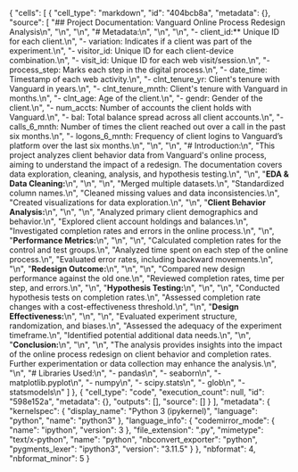 {
 "cells": [
  {
   "cell_type": "markdown",
   "id": "404bcb8a",
   "metadata": {},
   "source": [
    "## Project Documentation: Vanguard Online Process Redesign Analysis\n",
    "\n",
    "\n",
    "# Metadata:\n",
    "\n",
    "\n",
    "- client_id:** Unique ID for each client.\n",
    "- variation: Indicates if a client was part of the experiment.\n",
    "- visitor_id: Unique ID for each client-device combination.\n",
    "- visit_id: Unique ID for each web visit/session.\n",
    "- process_step: Marks each step in the digital process.\n",
    "- date_time: Timestamp of each web activity.\n",
    "- clnt_tenure_yr: Client's tenure with Vanguard in years.\n",
    "- clnt_tenure_mnth: Client's tenure with Vanguard in months.\n",
    "- clnt_age: Age of the client.\n",
    "- gendr: Gender of the client.\n",
    "- num_accts: Number of accounts the client holds with Vanguard.\n",
    "- bal: Total balance spread across all client accounts.\n",
    "- calls_6_mnth: Number of times the client reached out over a call in the past six months.\n",
    "- logons_6_mnth: Frequency of client logins to Vanguard’s platform over the last six months.\n",
    "\n",
    "\n",
    "# Introduction:\n",
    "This project analyzes client behavior data from Vanguard's online process, aiming to understand the impact of a redesign. The documentation covers data exploration, cleaning, analysis, and hypothesis testing.\n",
    "\n",
    "**EDA & Data Cleaning:**\n",
    "\n",
    "\n",
    "Merged multiple datasets.\n",
    "Standardized column names.\n",
    "Cleaned missing values and data inconsistencies.\n",
    "Created visualizations for data exploration.\n",
    "\n",
    "**Client Behavior Analysis:**\n",
    "\n",
    "\n",
    "Analyzed primary client demographics and behavior.\n",
    "Explored client account holdings and balances.\n",
    "Investigated completion rates and errors in the online process.\n",
    "\n",
    "**Performance Metrics:**\n",
    "\n",
    "\n",
    "Calculated completion rates for the control and test groups.\n",
    "Analyzed time spent on each step of the online process.\n",
    "Evaluated error rates, including backward movements.\n",
    "\n",
    "**Redesign Outcome:**\n",
    "\n",
    "\n",
    "Compared new design performance against the old one.\n",
    "Reviewed completion rates, time per step, and errors.\n",
    "\n",
    "**Hypothesis Testing:**\n",
    "\n",
    "\n",
    "Conducted hypothesis tests on completion rates.\n",
    "Assessed completion rate changes with a cost-effectiveness threshold.\n",
    "\n",
    "**Design Effectiveness:**\n",
    "\n",
    "\n",
    "Evaluated experiment structure, randomization, and biases.\n",
    "Assessed the adequacy of the experiment timeframe.\n",
    "Identified potential additional data needs.\n",
    "\n",
    "**Conclusion:**\n",
    "\n",
    "\n",
    "The analysis provides insights into the impact of the online process redesign on client behavior and completion rates. Further experimentation or data collection may enhance the analysis.\n",
    "\n",
    "# Libraries Used:\n",
    "- pandas\n",
    "- seaborn\n",
    "- matplotlib.pyplot\n",
    "- numpy\n",
    "- scipy.stats\n",
    "- glob\n",
    "- statsmodels\n"
   ]
  },
  {
   "cell_type": "code",
   "execution_count": null,
   "id": "598e152a",
   "metadata": {},
   "outputs": [],
   "source": []
  }
 ],
 "metadata": {
  "kernelspec": {
   "display_name": "Python 3 (ipykernel)",
   "language": "python",
   "name": "python3"
  },
  "language_info": {
   "codemirror_mode": {
    "name": "ipython",
    "version": 3
   },
   "file_extension": ".py",
   "mimetype": "text/x-python",
   "name": "python",
   "nbconvert_exporter": "python",
   "pygments_lexer": "ipython3",
   "version": "3.11.5"
  }
 },
 "nbformat": 4,
 "nbformat_minor": 5
}
